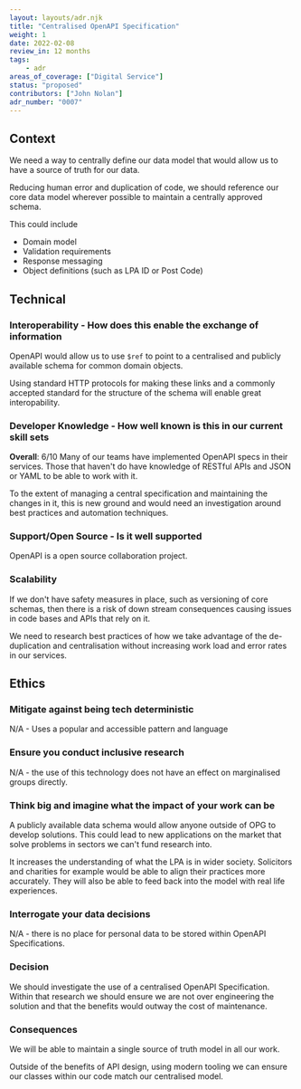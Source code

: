 ```yaml
---
layout: layouts/adr.njk
title: "Centralised OpenAPI Specification"
weight: 1
date: 2022-02-08
review_in: 12 months
tags:  
    - adr
areas_of_coverage: ["Digital Service"]
status: "proposed"
contributors: ["John Nolan"]
adr_number: "0007"
---
```


## Context

We need a way to centrally define our data model that would allow us to have a source of truth for our data.

Reducing human error and duplication of code, we should reference our core data model wherever possible to maintain a centrally approved schema.

This could include

- Domain model
- Validation requirements
- Response messaging
- Object definitions (such as LPA ID or Post Code)

## Technical

### Interoperability - How does this enable the exchange of information

OpenAPI would allow us to use `$ref` to point to a centralised and publicly available schema for common domain objects.

Using standard HTTP protocols for making these links and a commonly accepted standard for the structure of the schema will enable great interopability.

### Developer Knowledge - How well known is this in our current skill sets

**Overall**: 6/10
Many of our teams have implemented OpenAPI specs in their services. Those that haven't do have knowledge of RESTful APIs and JSON or YAML to be able to work with it.

To the extent of managing a central specification and maintaining the changes in it, this is new ground and would need an investigation around best practices and automation techniques.

### Support/Open Source - Is it well supported

OpenAPI is a open source collaboration project.

### Scalability

If we don't have safety measures in place, such as versioning of core schemas, then there is a risk of down stream consequences causing issues in code bases and APIs that rely on it.

We need to research best practices of how we take advantage of the de-duplication and centralisation without increasing work load and error rates in our services.

## Ethics

### Mitigate against being tech deterministic

N/A - Uses a popular and accessible pattern and language

### Ensure you conduct inclusive research

N/A - the use of this technology does not have an effect on marginalised groups directly.

### Think big and imagine what the impact of your work can be

A publicly available data schema would allow anyone outside of OPG to develop solutions. This could lead to new applications on the market that solve problems in sectors we can't fund research into.

It increases the understanding of what the LPA is in wider society. Solicitors and charities for example would be able to align their practices more accurately. They will also be able to feed back into the model with real life experiences.

### Interrogate your data decisions

N/A - there is no place for personal data to be stored within OpenAPI Specifications.

### Decision

We should investigate the use of a centralised OpenAPI Specification. Within that research we should ensure we are not over engineering the solution and that the benefits would outway the cost of maintenance.

### Consequences

We will be able to maintain a single source of truth model in all our work.

Outside of the benefits of API design, using modern tooling we can ensure our classes within our code match our centralised model.
